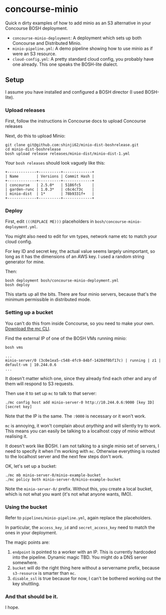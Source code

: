 # concourse-minio

Quick n dirty examples of how to add minio as an S3 alternative in your Concourse BOSH deployment.

- `concourse-minio-deployment`: A deployment which sets up both Concourse and Distributed Minio.
- `minio-pipeline.yml`: A demo pipeline showing how to use minio as if were an S3 resource.
- `cloud-config.yml`: A pretty standard cloud config, you probably have one already. This one speaks the BOSH-lite dialect.

## Setup

I assume you have installed and configured a BOSH director (I used BOSH-lite).

### Upload releases

First, follow the instructions in Concourse docs to upload Concourse releases

Next, do this to upload Minio:

    git clone git@github.com:shinji62/minio-dist-boshrelease.git
    cd minio-dist-boshrelease
    bosh upload release releases/minio-dist/minio-dist-1.yml

Your `bosh releases` should look vaguely like this:

    +-------------+----------+-------------+
    | Name        | Versions | Commit Hash |
    +-------------+----------+-------------+
    | concourse   | 2.5.0*   | 5186fc5     |
    | garden-runc | 1.0.3*   | c6c4c73c    |
    | minio-dist  | 1*       | 78b9331f+   |
    +-------------+----------+-------------+

### Deploy

First, edit `(((REPLACE ME)))` placeholders in `bosh/concourse-minio-deployment.yml`.

You might also need to edit for vm types, network name etc to match your cloud config.

For key ID and secret key, the actual value seems largely unimportant, so long as it has the dimensions of an AWS key. I used a random string generator for mine.

Then:

    bosh deployment bosh/concourse-minio-deployment.yml
    bosh deploy

This starts up all the bits. There are four minio servers, because that's the minimum permissible in distributed mode.

### Setting up a bucket

You can't do this from inside Concourse, so you need to make your own. [Download the mc CLI](https://www.minio.io/downloads/#minio-client).

Find the external IP of one of the BOSH VMs running minio:

    bosh vms

    ...
    minio-server/0 (3c0e1ea5-c548-4fc9-84bf-1420df0bf17c) | running | z1 | default-vm | 10.244.0.6
    ...

It doesn't matter which one, since they already find each other and any of them will respond to S3 requests.

Then use it to set up `mc` to talk to that server:

    ./mc config host add minio-server-0 http://10.244.0.6:9000 [key ID] [secret key]

Note that the IP is the same. The `:9000` is necessary or it won't work.

`mc` is annoying, it won't complain about *anything* and will silently try to work. This means you can easily be talking to a localhost copy of minio without realising it.

It doesn't work like BOSH. I am not talking to a single minio set of servers, I need to specify it when I'm working with `mc`. Otherwise everything is routed to the localhost server and the next few steps don't work.

OK, let's set up a bucket:

    ./mc mb minio-server-0/minio-example-bucket
    ./mc policy both minio-server-0/minio-example-bucket

Note the `minio-server-0/` prefix. Without this, you create a local bucket, which is not what you want (it's not what anyone wants, IMO).

### Using the bucket

Refer to `pipelines/minio-pipeline.yml`, again replace the placeholders.

In particular, the `access_key_id` and `secret_access_key` need to match the ones in your deployment.

The magic points are:
1. `endpoint` is pointed to a worker with an IP. This is currently hardcoded into the pipeline. Dynamic magic TBD. You might do a DNS server somewhere.
2. `bucket` will do the right thing here without a servername prefix, because `s3-resource` is smarter than `mc`.
3. `disable_ssl` is true because for now, I can't be bothered working out the key shuttling.

### And that should be it.

I hope.